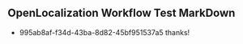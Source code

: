 ## OpenLocalization Workflow Test MarkDown
* 995ab8af-f34d-43ba-8d82-45bf951537a5 thanks!

<!--HONumber=Aug16_HO5-->


